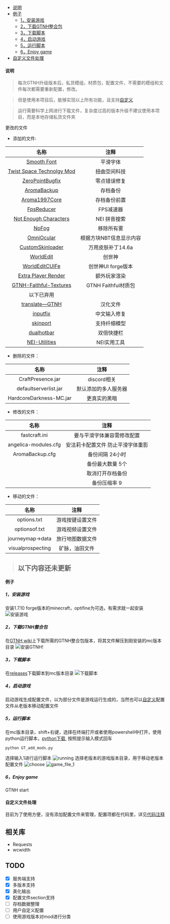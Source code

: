 - [说明](#说明)
- [例子](#例子)
  - [1，安装游戏](#1安装游戏)
  - [2，下载GTNH整合包](#2下载gtnh整合包)
  - [3，下载脚本](#3下载脚本)
  - [4，启动游戏](#4启动游戏)
  - [5，运行脚本](#5运行脚本)
  - [6，Enjoy game](#6enjoy-game)
- [自定义文件处理](#自定义文件处理)

#### 说明
> 每次GTNH升级版本后，私货模组，材质包，配置文件，不需要的模组和文件每次都需要重新配置，修改。
 
> 但是使用本项目后，能够实现以上所有功能，且支持[自定义](#自定义文件处理)

> 运行需要科学上网进行下载文件，复杂度过高的版本升级不建议使用本项目，而是本地存储私货文件夹

更改的文件
- 添加的文件:

|                                                         名称                                                          |          注释           |
| :-------------------------------------------------------------------------------------------------------------------: | :---------------------: |
|                                  [Smooth Font](https://www.mcmod.cn/class/1086.html)                                  |        平滑字体         |
|                          [Twist Space Technolgy Mod](https://www.mcmod.cn/class/12969.html)                           |      扭曲空间科技       |
| [ZeroPointBugfix](https://github.com/wohaopa/ZeroPointServerBugfix/releases/download/0.6.3/ZeroPointBugfix-0.6.3.jar) |      零点错误修复       |
|                                  [AromaBackup](https://www.mcmod.cn/class/1140.html)                                  |        存档备份         |
|                                 [Aroma1997Core](https://www.mcmod.cn/class/919.html)                                  |      存档备份前置       |
|                                  [FpsReducer](https://www.mcmod.cn/class/1815.html)                                   |        FPS减速器        |
|                             [Not Enough Characters](https://www.mcmod.cn/class/2198.html)                             |      NEI 拼音搜索       |
|                                     [NoFog](https://www.mcmod.cn/class/1820.html)                                     |       移除所有雾        |
|                                  [OmniOcular](https://www.mcmod.cn/class/1016.html)                                   | 根据方块NBT信息显示内容 |
|                                [CustomSkinloader](https://www.mcmod.cn/class/883.html)                                |    万用皮肤补丁14.6a    |
|                                   [WorldEdit](https://www.mcmod.cn/class/609.html)                                    |         创世神          |
|                                 [WorldEditCUIFe](https://www.mcmod.cn/class/612.html)                                 |   创世神UI forge版本    |
|                              [Extra Player Render](https://www.mcmod.cn/class/3123.html)                              |      额外玩家渲染       |
|                 [GTNH-Faithful-Textures](https://github.com/Ethryan/GTNH-Faithful-Textures/releases)                  |   GTNH Faithful材质包   |
|                                                      以下已弃用                                                       |                         |
|                       [translate—GTNH](https://github.com/Kiwi233/Translation-of-GTNH/releases)                       |        汉化文件         |
|                                    [inputfix](https://www.mcmod.cn/class/43.html)                                     |      中文输入修复       |
|                                   [skinport](https://www.mcmod.cn/class/2700.html)                                    |      支持纤细模型       |
|                                  [dualhotbar](https://www.mcmod.cn/class/6392.html)                                   |       双倍快捷栏        |
|                           [NEI-Utilities](https://github.com/RealSilverMoon/NEI-Utilities)                            |       NEI实用工具       |

- 删除的文件：

|          名称           |         注释         |
| :---------------------: | :------------------: |
|    CraftPresence.jar    |     discord相关      |
|  defaultserverlist.jar  | 默认添加的多人服务器 |
| HardcoreDarkness-MC.jar |     更真实的黑暗     |

- 修改的文件：

|         名称         |               注释                |
| :------------------: | :-------------------------------: |
|    fastcraft.ini     |    要与平滑字体兼容需修改配置     |
| angelica-modules.cfg | 安洁莉卡配置文件 防止平滑字体重影 |
|   AromaBackup.cfg    |          备份间隔 24小时          |
|                      |         备份最大数量 5个          |
|                      |         取消打开存档备份          |
|                      |           备份压缩率 9            |

- 移动的文件：

|       名称        |       注释       |
| :---------------: | :--------------: |
|    options.txt    | 游戏按键设置文件 |
|   optionsof.txt   | 游戏视频设置文件 |
| journeymap->data  | 旅行地图数据文件 |
| visualprospecting |  矿脉，油田文件  |

> ## 以下内容还未更新


#### 例子
##### 1，安装游戏
安装1.7.10 forge版本的minecraft，optifine为可选，有需求就一起安装
![安装游戏](./example/install_1_7_10_forge.png)
##### 2，下载GTNH整合包
在[GTNH wiki](https://gtnh.huijiwiki.com/wiki/%E9%A6%96%E9%A1%B5)上下载所需的GTNH整合包版本，将其文件解压到刚安装的mc版本目录
![安装GTNH!](./example/install_GTNH.png)
##### 3，下载脚本
在[releases](https://github.com/Amber-siley/GTNH_add_mod_script/releases)下载脚本到mc版本目录
![下载脚本](./example/download_script.png)
##### 4，启动游戏
启动游戏生成配置文件，以为部分文件是游戏运行生成的，当然也可以[自定义](#自定义文件处理)配置文件从老版本移动配置文件
##### 5，运行脚本
在mc版本目录，shift+右键，选择在终端打开或者使用powershell中打开，使用python运行脚本，[python下载](https://www.python.org/downloads/), 按照提示输入模式回车
```
python GT_add_mods.py
```
选择输入1进行运行脚本
![running](./example/running_script.png)
选择老版本的游戏版本目录，用于移动老版本配置文件
![choose](./example/choose.png)
![game_file_1](./example/game_files.png)
##### 6，Enjoy game
GTNH start
#### 自定义文件处理
目前为了使用方便，没有添加配置文件来管理，配置项都在代码里，详见[代码注释](./GT_add_mods.py)

## 相关库
- Requests
- wcwidth

## TODO
- [x] 服务端支持
- [x] 多版本支持
- [x] 美化输出
- [x] 配置文件section支持
- [ ] 存档数据整理
- [ ] 用户自定义配置
- [ ] 使用游戏版本对mod进行分类
